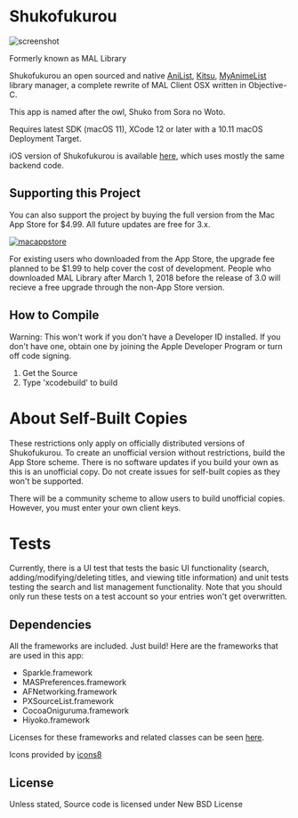 # Shukofukurou
![screenshot](https://malupdaterosx.moe/wp-content/uploads/2018/04/mallibrary-icon.png)

Formerly known as MAL Library

Shukofukurou an open sourced and native [AniList](https://anilist.co), [Kitsu](https://kitsu.io/), [MyAnimeList](https://myanimelist.net) library manager, a complete rewrite of MAL Client OSX written in Objective-C.

This app is named after the owl, Shuko from Sora no Woto.

Requires latest SDK (macOS 11), XCode 12 or later with a 10.11 macOS Deployment Target.

iOS version of Shukofukurou is available [here](https://github.com/Atelier-Shiori/Shukofukurou-iOS), which uses mostly the same backend code.

## Supporting this Project

You can also support the project by buying the full version from the Mac App Store for $4.99. All future updates are free for 3.x.

[![macappstore](https://malupdaterosx.moe/wp-content/uploads/2018/04/downloadmacappstore.png)](https://itunes.apple.com/us/app/shukofukurou/id1373973596?ls=1&mt=12)


For existing users who downloaded from the App Store, the upgrade fee planned to be $1.99 to help cover the cost of development. People who downloaded MAL Library after March 1, 2018 before the release of 3.0 will recieve a free upgrade through the non-App Store version.

## How to Compile

Warning: This won't work if you don't have a Developer ID installed. If you don't have one, obtain one by joining the Apple Developer Program or turn off code signing.

1. Get the Source
2. Type 'xcodebuild' to build

# About Self-Built Copies
These restrictions only apply on officially distributed versions of Shukofukurou. To create an unofficial version without restrictions, build the App Store scheme. There is no software updates if you build your own as this is an unofficial copy. Do not create issues for self-built copies as they won't be supported. 

There will be a community scheme to allow users to build unofficial copies. However, you must enter your own client keys.

# Tests
Currently, there is a UI test that tests the basic UI functionality (search, adding/modifying/deleting titles, and viewing title information) and unit tests testing the search and list management functionality. Note that you should only run these tests on a test account so your entries won't get overwritten.

## Dependencies
All the frameworks are included. Just build! Here are the frameworks that are used in this app:

* Sparkle.framework
* MASPreferences.framework
* AFNetworking.framework
* PXSourceList.framework
* CocoaOniguruma.framework
* Hiyoko.framework

Licenses for these frameworks and related classes can be seen [here](https://github.com/Atelier-Shiori/mallibrary/wiki/Credits).

Icons provided by [icons8](https://icons8.com/)

## License
Unless stated, Source code is licensed under New BSD License
